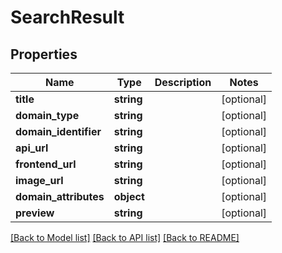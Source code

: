 # SearchResult

## Properties
Name | Type | Description | Notes
------------ | ------------- | ------------- | -------------
**title** | **string** |  | [optional] 
**domain_type** | **string** |  | [optional] 
**domain_identifier** | **string** |  | [optional] 
**api_url** | **string** |  | [optional] 
**frontend_url** | **string** |  | [optional] 
**image_url** | **string** |  | [optional] 
**domain_attributes** | **object** |  | [optional] 
**preview** | **string** |  | [optional] 

[[Back to Model list]](../../README.md#documentation-for-models) [[Back to API list]](../../README.md#documentation-for-api-endpoints) [[Back to README]](../../README.md)

